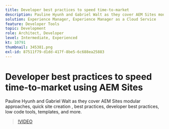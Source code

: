 ```yaml
---
title: Developer best practices to speed time-to-market
description: Pauline Hyunh and Gabriel Walt as they cover AEM Sites modular approaches, quick site creation , best practices... developer best practices, low code tools, templates, and more. (Should be between 60 and 160 characters, but is 177 characters)
solution: Experience Manager, Experience Manager as a Cloud Service
feature: Developer Tools
topic: Development
role: Architect, Developer
level: Intermediate, Experienced
kt: 10791
thumbnail: 345381.png
exl-id: 87511f79-d1dd-417f-8be5-6c688ea25883
---
```


# Developer best practices to speed time-to-market using AEM Sites

Pauline Hyunh and Gabriel Walt as they cover AEM Sites modular approaches, quick site creation , best practices, developer best practices, low code tools, templates, and more.

>[!VIDEO](https://video.tv.adobe.com/v/345381/?quality=12&learn=on)

